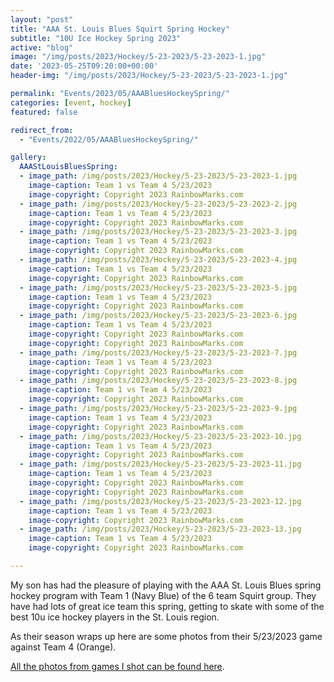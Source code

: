 ```yaml
---
layout: "post"
title: "AAA St. Louis Blues Squirt Spring Hockey"
subtitle: "10U Ice Hockey Spring 2023"
active: "blog"
image: "/img/posts/2023/Hockey/5-23-2023/5-23-2023-1.jpg"
date: '2023-05-25T09:20:00+00:00'
header-img: "/img/posts/2023/Hockey/5-23-2023/5-23-2023-1.jpg"

permalink: "Events/2023/05/AAABluesHockeySpring/"
categories: [event, hockey]
featured: false

redirect_from: 
  - "Events/2022/05/AAABluesHockeySpring/"

gallery:
  AAAStLouisBluesSpring:
  - image_path: /img/posts/2023/Hockey/5-23-2023/5-23-2023-1.jpg
    image-caption: Team 1 vs Team 4 5/23/2023
    image-copyright: Copyright 2023 RainbowMarks.com
  - image_path: /img/posts/2023/Hockey/5-23-2023/5-23-2023-2.jpg
    image-caption: Team 1 vs Team 4 5/23/2023
    image-copyright: Copyright 2023 RainbowMarks.com
  - image_path: /img/posts/2023/Hockey/5-23-2023/5-23-2023-3.jpg
    image-caption: Team 1 vs Team 4 5/23/2023
    image-copyright: Copyright 2023 RainbowMarks.com
  - image_path: /img/posts/2023/Hockey/5-23-2023/5-23-2023-4.jpg
    image-caption: Team 1 vs Team 4 5/23/2023
    image-copyright: Copyright 2023 RainbowMarks.com
  - image_path: /img/posts/2023/Hockey/5-23-2023/5-23-2023-5.jpg
    image-caption: Team 1 vs Team 4 5/23/2023
    image-copyright: Copyright 2023 RainbowMarks.com
  - image_path: /img/posts/2023/Hockey/5-23-2023/5-23-2023-6.jpg
    image-caption: Team 1 vs Team 4 5/23/2023
    image-copyright: Copyright 2023 RainbowMarks.com
    image-copyright: Copyright 2023 RainbowMarks.com
  - image_path: /img/posts/2023/Hockey/5-23-2023/5-23-2023-7.jpg
    image-caption: Team 1 vs Team 4 5/23/2023
    image-copyright: Copyright 2023 RainbowMarks.com
  - image_path: /img/posts/2023/Hockey/5-23-2023/5-23-2023-8.jpg
    image-caption: Team 1 vs Team 4 5/23/2023
    image-copyright: Copyright 2023 RainbowMarks.com
  - image_path: /img/posts/2023/Hockey/5-23-2023/5-23-2023-9.jpg
    image-caption: Team 1 vs Team 4 5/23/2023
    image-copyright: Copyright 2023 RainbowMarks.com
  - image_path: /img/posts/2023/Hockey/5-23-2023/5-23-2023-10.jpg
    image-caption: Team 1 vs Team 4 5/23/2023
    image-copyright: Copyright 2023 RainbowMarks.com
  - image_path: /img/posts/2023/Hockey/5-23-2023/5-23-2023-11.jpg
    image-caption: Team 1 vs Team 4 5/23/2023
    image-copyright: Copyright 2023 RainbowMarks.com
    image-copyright: Copyright 2023 RainbowMarks.com
  - image_path: /img/posts/2023/Hockey/5-23-2023/5-23-2023-12.jpg
    image-caption: Team 1 vs Team 4 5/23/2023
    image-copyright: Copyright 2023 RainbowMarks.com
  - image_path: /img/posts/2023/Hockey/5-23-2023/5-23-2023-13.jpg
    image-caption: Team 1 vs Team 4 5/23/2023
    image-copyright: Copyright 2023 RainbowMarks.com

---
```

My son has had the pleasure of playing with the AAA St. Louis Blues spring hockey program with Team 1 (Navy Blue) of the 6 team Squirt group. They have had lots of great ice team this spring, getting to skate with some of the best 10u ice hockey players in the St. Louis region.

As their season wraps up here are some photos from their 5/23/2023 game against Team 4 (Orange).

[All the photos from games I shot can be found here](https://photos.rainbowmarks.com/2023/Hockey/Spring-AAA-Blues-10U).

